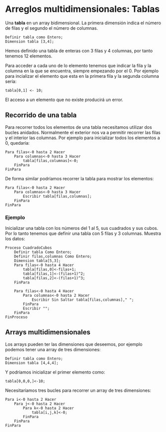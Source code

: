 # Arreglos multidimensionales: Tablas

Una **tabla** en un array bidimensional. La primera dimensión indica el número de filas y el segundo el número de columnas.

	Definir tabla como Entero;
	Dimension tabla [3,4];

Hemos definido una tabla de enteras con 3 filas y 4 columnas, por tanto tenemos 12 elementos.

Para acceder a cada uno de lo elemento tenemos que indicar la fila y la columna en la que se encuentra, siempre empezando por el 0. Por ejemplo para incializar el elemento que esta en la primera fila y la segunda columna sería:

	tabla[0,1] <- 10;

El acceso a un elemento que no existe producirá un error.

## Recorrido de una tabla

Para recorrer todos los elementos de una tabla necesitamos utilizar dos bucles anidados. Normalmente el exterior nos va a permitir recorrer las filas y el interior las columnas. Por ejemplo para inicializar todos los elementos a 0, quedaría:

	Para filas<-0 hasta 2 Hacer
		Para columnas<-0 hasta 3 Hacer
			tabla[filas,columnas]<-0;
		FinPara
	FinPara

De forma similar podríamos recorrer la tabla para mostrar los elementos:

	Para filas<-0 hasta 2 Hacer
		Para columnas<-0 hasta 3 Hacer
			Escribir tabla[filas,columnas];
		FinPara
	FinPara

### Ejemplo

Inicializar una tabla con los números del 1 al 5, sus cuadrados y sus cubos. Por lo tanto tenemos que definir una tabla con 5 filas y 3 columnas. Muestra los datos:

	Proceso CuadradoCubos
		Definir tabla Como Entero;
		Definir filas,columnas Como Entero;
		Dimension tabla[5,3];
		Para filas<-0 hasta 4 Hacer
			tabla[filas,0]<-filas+1;
			tabla[filas,1]<-(filas+1)^2;
			tabla[filas,2]<-(filas+1)^3;
		FinPara
		
		Para filas<-0 hasta 4 Hacer
			Para columnas<-0 hasta 2 Hacer
				Escribir Sin Saltar tabla[filas,columnas]," ";
			FinPara
			Escribir "";
		FinPara
	FinProceso

## Arrays multidimensionales

Los arrays pueden ter las dimensiones que deseemos, por ejemplo podemos tener una array de tres dimensiones:

	Definir tabla como Entero;
	Dimension tabla [4,4,4];

Y podríamos inicializar el primer elemento como:

	tabla[0,0,0,]<-10;

Necesitaríamos tres bucles para recorrer un array de tres dimensiones:

	Para i<-0 hasta 2 Hacer
		Para j<-0 hasta 2 Hacer
			Para k<-0 hasta 2 Hacer
				tabla[i,j,k]<-0;
			FinPara
		FinPara
	FinPara

